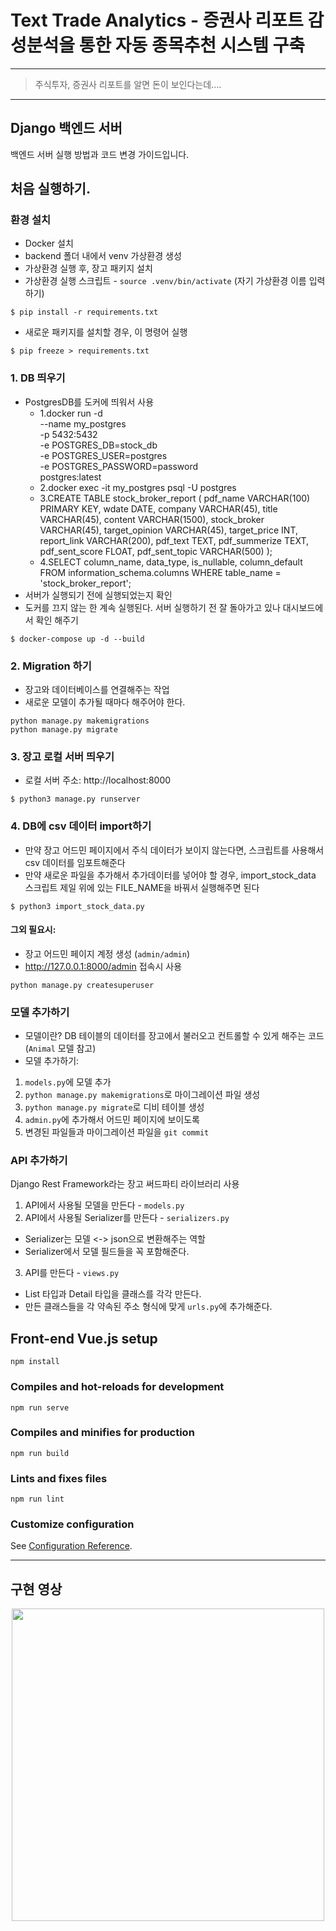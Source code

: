# Text Trade Analytics - 증권사 리포트 감성분석을 통한 자동 종목추천 시스템 구축
-----------------------

> 주식투자, 증권사 리포트를 알면 돈이 보인다는데....

-----------------------

## Django 백엔드 서버

백엔드 서버 실행 방법과 코드 변경 가이드입니다.

## 처음 실행하기.

### 환경 설치
- Docker 설치
- backend 폴더 내에서 venv 가상환경 생성
- 가상환경 실행 후, 장고 패키지 설치
- 가상환경 실행 스크립트 - `source .venv/bin/activate` (자기 가상환경 이름 입력하기)
```
$ pip install -r requirements.txt
```
- 새로운 패키지를 설치할 경우, 이 명령어 실행
```
$ pip freeze > requirements.txt
```

### 1. DB 띄우기
- PostgresDB를 도커에 띄워서 사용
  - 1.docker run -d \
    --name my_postgres \
    -p 5432:5432 \
    -e POSTGRES_DB=stock_db \
    -e POSTGRES_USER=postgres \
    -e POSTGRES_PASSWORD=password \
    postgres:latest
  - 2.docker exec -it my_postgres psql -U postgres
  - 3.CREATE TABLE stock_broker_report (
    pdf_name VARCHAR(100) PRIMARY KEY,
    wdate DATE,
    company VARCHAR(45),
    title VARCHAR(45),
    content VARCHAR(1500),
    stock_broker VARCHAR(45),
    target_opinion VARCHAR(45),
    target_price INT,
    report_link VARCHAR(200),
    pdf_text TEXT,
    pdf_summerize TEXT,
    pdf_sent_score FLOAT,
    pdf_sent_topic VARCHAR(500)
    );
  - 4.SELECT column_name, data_type, is_nullable, column_default
    FROM information_schema.columns
    WHERE table_name = 'stock_broker_report';
- 서버가 실행되기 전에 실행되었는지 확인
- 도커를 끄지 않는 한 계속 실행된다. 서버 실행하기 전 잘 돌아가고 있나 대시보드에서 확인 해주기
```
$ docker-compose up -d --build
```

### 2. Migration 하기
- 장고와 데이터베이스를 연결해주는 작업
- 새로운 모델이 추가될 때마다 해주어야 한다.
```
python manage.py makemigrations
python manage.py migrate 
```

### 3. 장고 로컬 서버 띄우기
- 로컬 서버 주소: http://localhost:8000
```
$ python3 manage.py runserver 
```

### 4. DB에 csv 데이터 import하기
- 만약 장고 어드민 페이지에서 주식 데이터가 보이지 않는다면, 스크립트를 사용해서 csv 데이터를 임포트해준다
- 만약 새로운 파일을 추가해서 추가데이터를 넣어야 할 경우, import_stock_data 스크립트 제일 위에 있는 FILE_NAME을 바꿔서 실행해주면 된다
```
$ python3 import_stock_data.py
```

#### 그외 필요시:
- 장고 어드민 페이지 계정 생성 (`admin/admin`)
- http://127.0.0.1:8000/admin 접속시 사용
```
python manage.py createsuperuser
```

### 모델 추가하기
- 모델이란? DB 테이블의 데이터를 장고에서 불러오고 컨트롤할 수 있게 해주는 코드 (`Animal` 모델 참고)
- 모델 추가하기:
1. `models.py`에 모델 추가
2. `python manage.py makemigrations`로 마이그레이션 파일 생성
3. `python manage.py migrate`로 디비 테이블 생성
4. `admin.py`에 추가해서 어드민 페이지에 보이도록
5. 변경된 파일들과 마이그레이션 파일을 `git commit`

### API 추가하기
Django Rest Framework라는 장고 써드파티 라이브러리 사용
1. API에서 사용될 모델을 만든다 - `models.py`
2. API에서 사용될 Serializer를 만든다 - `serializers.py`
  - Serializer는 모델 <-> json으로 변환해주는 역할
  - Serializer에서 모델 필드들을 꼭 포함해준다.
3. API를 만든다 - `views.py`
  - List 타입과 Detail 타입을 클래스를 각각 만든다.
  - 만든 클래스들을 각 약속된 주소 형식에 맞게 `urls.py`에 추가해준다.

## Front-end Vue.js setup
```
npm install
```

### Compiles and hot-reloads for development
```
npm run serve
```

### Compiles and minifies for production
```
npm run build
```

### Lints and fixes files
```
npm run lint
```

### Customize configuration
See [Configuration Reference](https://cli.vuejs.org/config/).

----------------------------------------------------------------------

## 구현 영상

<p align="center">
  <img src="https://github.com/HyeoOng/Text_Trade_Analytics/assets/112822303/0df8f1b2-8de0-41ab-ad98-d31c5da4e75f" style="width:500px">
</p>
